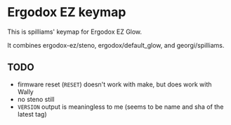 # Ergodox EZ keymap

This is spilliams' keymap for Ergodox EZ Glow.

It combines ergodox-ez/steno, ergodox/default_glow, and georgi/spilliams.

## TODO

- firmware reset (`RESET`) doesn't work with make, but does work with Wally
- no steno still
- `VERSION` output is meaningless to me (seems to be name and sha of the latest tag)
